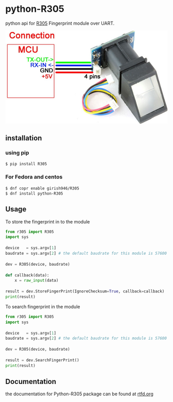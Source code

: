 # python-R305
python api for [R305](http://robokits.co.in/sensors/r305-fingerprint-scanner-module)
Fingerprint module over UART.

![Alt R305 fingerprint module](img/R305.jpg)


## installation

### using pip

    $ pip install R305

### For Fedora and centos

    $ dnf copr enable girish946/R305
    $ dnf install python-R305
    
    
## Usage

To store the fingerprint in to the module

```python
from r305 import R305
import sys

device   = sys.argv[1]
baudrate = sys.argv[2] # the default baudrate for this module is 57600

dev = R305(device, baudrate)

def callback(data):
    x = raw_input(data)

result = dev.StoreFingerPrint(IgnoreChecksum=True, callback=callback)
print(result)
```

To search fingerprint in the module

```python
from r305 import R305
import sys

device   = sys.argv[1]
baudrate = sys.argv[2] # the default baudrate for this module is 57600

dev = R305(device, baudrate)

result = dev.SearchFingerPrint()
print(result)
```

## Documentation

the documentation for Python-R305 package can be found at [rtfd.org](http://python-r305-doc.readthedocs.io/en/latest/index.html)
